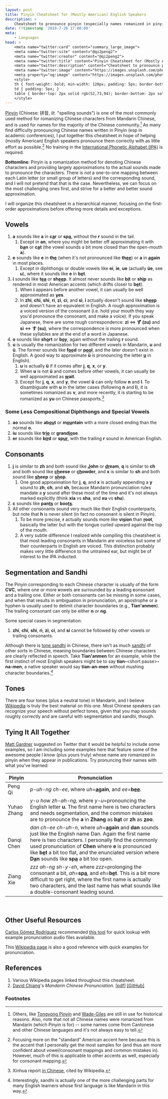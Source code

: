 ```yaml
---
layout: post
title: Pinyin Cheatsheet for (Mostly American) English Speakers
description: >
    Cheatsheet to pronounce pinyin (especially names romanized in pinyin) for English speakers (mostly applicable to the American accent).
date: !!timestamp '2019-7-26 17:00:00'
meta:
    - Languages
head: >
    <meta name="twitter:card" content="summary_large_image">
    <meta name="twitter:site" content="@qi2peng2">
    <meta name="twitter:creator" content="@qi2peng2">
    <meta name="twitter:title" content="Pinyin Cheatsheet for (Mostly American) English Speakers">
    <meta name="twitter:description" content="Cheatsheet to pronounce pinyin (especially names romanized in pinyin) for English speakers (mostly applicable to the American accent).">
    <meta name="twitter:image" content="https://images.unsplash.com/photo-1523903716430-8b05cc1ce968?ixlib=rb-1.2.1&ixid=eyJhcHBfaWQiOjEyMDd9&auto=format&fit=crop&w=3134&q=80">
    <meta property="og:image" content="https://images.unsplash.com/photo-1523903716430-8b05cc1ce968?ixlib=rb-1.2.1&ixid=eyJhcHBfaWQiOjEyMDd9&auto=format&fit=crop&w=3134&q=80">
    <style>
    th { font-weight: bold; min-width: 120px; padding: 5px; border-bottom: 1px solid rgb(102,123,144);}
    td { padding: 5px; }
    table { border-top: 2px solid rgb(52,73,94); border-bottom: 2px solid rgb(52,73,94); margin: 0px 30px;}
    </style>
---
```


[Pinyin](https://en.wikipedia.org/wiki/Pinyin) (Chinese: 拼音, _lit._ "spelling sounds") is one of the most commonly used method for romanizing Chinese characters from Mandarin Chinese, and is used for names for the majority of the Chinese community.[^1] As many find difficulty pronouncing Chinese names written in Pinyin (esp in academic conferences), I put together this cheatsheet in hope of helping (mostly American) English speakers pronounce them correctly with as little effort as possible.[^2] No training in the [International Phonetic Alphabet (IPA)](https://en.wikipedia.org/wiki/International_Phonetic_Alphabet) is required.


**Bottomline**: Pinyin is a romanization method for denoting Chinese characters and providing largely approximations to the actual sounds made to pronounce the characters. There is *not* a one-to-one mapping between each Latin letter (or small group of letters) and the corresponding sound, and I will not pretend that that is the case. Nevertheless, we can focus on the most challenging ones first, and strive for a better and better sound approximation.

I will organize this cheatsheet in a hierarchical manner, focusing on the first-order approximations before offering more details and exceptions.

## Vowels

1. **a** sounds like **a** in **c<u>a</u>r** or **sp<u>a</u>**, without the **r** sound in the tail.
	1. Except in **an**, where you might be better off approximating it with **b<u>a</u>n** or **c<u>a</u>t** (the vowel sounds a bit more closed than the open-mouth **a**).
2. **e** sounds like **e** in **th<u>e</u>** (when it's not pronounced like **th<u>ee</u>**) or **a** in **<u>a</u>gain** in most places.
	1. Except in diphthongs or double vowels like **ei**, **ie**, **ue** (actually **üe**, see **u**), where it sounds like **e** in **b<u>e</u>t**.
3. **i** sounds like **t<u>ea</u>** or **sh<u>ee</u>p**. It almost never sounds like **b<u>i</u>t** or **sh<u>i</u>p** as rendered in most American accents (which drifts closer to **b<u>e</u>t**).
	1. When **i** appears before another vowel, it can usually be well approximated as **<u>y</u>es**.
	2. In **zhi**, **chi**, **shi**, **ri**, **zi**, **ci**, and **si**, **i** actually doesn't sound like **sh<u>ee</u>p** and doesn't have an equivalent in English. A rough approximation is a voiced version of the consonant (i.e. hold your mouth they way you'd pronounce the consonant, and make a voice). If you speak Japanese, there are some rough correspondence: **zi** <=> **ず (zu)** and **si** <=> **す (su)**, where the correspondence is more pronounced when these syllables are at the end of a word in Japanese.
4. **o** sounds like **sh<u>o</u>rt** or **b<u>o</u>y**, again without the trailing **r** sound.
5. **u** is usually the romanization for two different vowels in Mandarin, **u** and **ü**. The former sounds like **f<u>oo</u>d** or **p<u>oo</u>l**, and the later doesn't exist in English. A good way to approximate **ü** is pronouncing the letter **<u>u</u>** in English).
	1. **u** is actually **ü** if it comes after **j**, **q**, **x**, or **y**.
	2. When **u** is not **ü** and comes before other vowels, it can usually be well approximated as **<u>w</u>ait**.
	3. Except for **j**, **q**, **x**, and **y**, the vowel **ü** can only follow **n** and **l**. To disambiguate with **u** in the latter cases (following **n** and **l**), it is sometimes romanized as **v**, and more recently, it is starting to be romanized as **yu** on Chinese passports.[^3]

### Some Less Compositional Diphthongs and Special Vowels

1. **ao** sounds like **ab<u>ou</u>t** or **m<u>ou</u>ntain** with a more closed ending than the normal **o**.
2. **iu** sounds like **tr<u>io</u>** or **grand<u>io</u>se**.
3. **er** sounds like **b<u>ir</u>d** or **sp<u>ur</u>**, with the trailing **r** sound in American English.

## Consonants

1. **j** is similar to **zh** and both sound like **<u>J</u>ohn** or **<u>dr</u>eam**, **q** is similar to **ch** and both sound like **<u>ch</u>eese** or **<u>ch</u>owder**, and **x** is similar to **sh** and both sound like **<u>sh</u>eep** or **<u>sh</u>op**.
	1. One good approximation for **j**, **q**, and **x** is actually appending a **y** sound to **zh**, **ch**, and **sh**, because Mandarin pronunciation rules mandate a **y** sound after these most of the time and it's not always marked explicitly (think **xia** vs **sha**, and **xu** vs **shu**).
2. **c** sounds like **pan<u>ts</u>** or **boo<u>ts</u>**.
3. All other consonants sound very much like their English counterparts, but note that **h** is never silent (in fact no consonant is silent in Pinyin).
	1. To be more precise, **r** actually sounds more like **vi<u>s</u>ion** than **<u>r</u>oot**, basically the latter but with the tongue curled upward against the top of the mouth.
	2. A very subtle difference I realized while compiling this cheatsheet is that most leading consonants in Mandarin are voiceless but some of their counterparts in English are voiced. This distinction probably makes very little difference to the untrained ear, but might be of interest to the IPA inducted.

## Segmentation and Sandhi

The Pinyin corresponding to each Chinese character is usually of the form **CVC**, where one or more **v**owels are surrounded by a leading **c**onsonant and a trailing one. Either or both consonants can be missing in some cases, and when that results in ambiguation in pronunciation, an apostrophe or a hyphen is usually used to delimit character boundaries (e.g., **Tian'anmen**). The trailing consonant can only be either **n** or **ng**.

Some special cases in segmentation:

1. **zhi**, **chi**, **shi**, **ri**, **zi**, **ci**, and **si** cannot be followed by other vowels or trailing consonants.

Although there is [tone sandhi](https://en.wikipedia.org/wiki/Tone_sandhi) in Chinese, there isn't as much [sandhi](https://en.wikipedia.org/wiki/Sandhi) of other sorts in Chinese, meaning boundaries between Chinese characters are clearly reflected in speech. Take **Tian'anmen** for an example, while the first instinct of most English speakers might be to say **tian-**&lt;short pause&gt;**-na-men**, a native speaker would say **tian-an-men** without mushing character boundaries.[^4]

## Tones

There are four tones (plus a neutral tone) in Mandarin, and I believe [Wikipedia](https://en.wikipedia.org/wiki/Pinyin#Tones) is truly the best material on this one. Most Chinese speakers can recognize your speech without perfect tones, given that you map sounds roughly correctly and are careful with segmentation and sandhi, though.

## Tying It All Together

[Matt Gardner](https://twitter.com/nlpmattg) suggested on Twitter that it would be helpful to include some examples, so I am including some examples here that feature some of the awesome people I know (plus yours truly) whose name are romanized in pinyin when they appear in publications. Try pronuncing their names with what you've learned:

| Pinyin  | Pronunciation |
|---------|---------------|
| Peng Qi | _p-uh-ng ch-ee_, where _uh_=**<u>a</u>gain**, and _ee_=**b<u>ee</u>**.|
| Yuhao Zhang | _y-u how zh-ah-ng_, where _y-u_=pronouncing the English letter **u**. The first name here is two characters and needs segmentation, and the common mistakes are to pronounce the **a** in **Zhang** as **b<u>a</u>t** or **zh** as **<u>z</u>oo**. |
| Danqi Chen | _dan ch-ee ch-uh-n_, where _uh_=**<u>a</u>gain** and **dan** sounds just like the English name Dan. Again the first name here is two characters. I personally find the commonly used pronunciation of **Chen** where **e** is pronounced like **b<u>e</u>t** a bit too flat, and the enunciated version where **D<u>a</u>n** sounds like **sp<u>a</u>** a bit too open. |
| Ziang Xie | _zzz ah-ng sh-y-eh_, where _zzz_=prolonging the consonant a bit, _ah_=**sp<u>a</u>**, and _eh_=**b<u>e</u>t**. This is a bit more difficult to get right, where the first name is actually two characters, and the last name has what sounds like a double-consonant leading sound. |

<br/>

## Other Useful Resources

[Carlos Gómez Rodríguez](http://www.grupolys.org/~cgomezr/) recommended [this tool](https://www.yoyochinese.com/chinese-learning-tools/Mandarin-Chinese-pronunciation-lesson/pinyin-chart-table) for quick lookup with example pronunciation audio files available.

This [Wikipedia page](https://en.wikipedia.org/wiki/Help:IPA/Mandarin) is also a good reference with quick examples for pronunciation.

## References

1. Various Wikipedia pages linked throughout this cheatsheet.
2. [David Chiang](https://www3.nd.edu/~dchiang/)'s _Mandarin Chinese Pronunciation_. [[pdf]](https://www3.nd.edu/~dchiang/Pinyin.pdf) [[GitHub]](https://github.com/davidweichiang/pronunciation/blob/master/pinyin.md)

### Footnotes
[^1]: Others, like [Tongyong Pinyin](https://en.wikipedia.org/wiki/Tongyong_Pinyin) and [Wade-Giles](https://en.wikipedia.org/wiki/Wade%E2%80%93Giles) are still in use for historical reasons. Also, note that not all Chinese names were romanized from Mandarin (which Pinyin is for) -- some names come from Cantonese and other Chinese languages and it's not always easy to tell.
[^2]: Focusing more on the "standard" American accent here because this is the accent that I personally get the most samples for (and thus am more confident about vowel/consonant mappings and common mistakes in). However, much of this is applicable to other accents as well, especially for consonant mapping.
[^3]: Xinhua report [in Chinese](https://web.archive.org/web/20140714182037/http://wx.xinhuanet.com/2012-08/23/c_112822099.htm), cited by Wikipedia.
[^4]: Interestingly, sandhi is actually one of the more challenging parts for many English learners whose first language is like Mandarin in this way.
